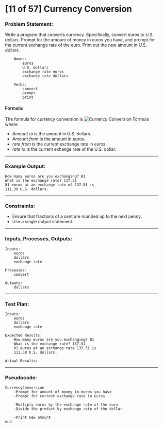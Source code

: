 # [11 of 57] Currency Conversion

### Problem Statement:

Write a program that converts currency. Specifically, convert euros to U.S. dollars. Prompt for the amount of money in euros you have, and prompt for the current exchange rate of the euro. Print out the new amount in U.S. dollars. 

        Nouns:
            euros
            U.S. dollars
            exchange rate euros
            exchange rate dollars

        Verbs:
            convert
            prompt
            print
 
 #### Formula:
 
 The formula for currency conversion is 
![Currency Conversion Formula](http://www.mathinary.com/image.jsp?formula=amount_%7Bto%7D+%3D+%5Cfrac%7Bamount_%7Bfrom%7D+%5Ctimes+rate_%7Bfrom%7D%7D%7Brate_%7Bto%7D%7D)
where
* _Amount to_ is the amount in U.S. dollars.
* _Amount from_ is the amount in euros.
* _rate from_ is the current exchange rate in euros.
* _rate to_ is the current exhange rate of the U.S. dollar.

---
### Example Output:

    How many euros are you exchanging? 81
    What is the exchange rate? 137.51
    81 euros at an exchange rate of 137.51 is
    111.38 U.S. dollars.

---
### Constraints:

* Ensure that fractions of a cent are rounded up to the next penny.
* Use a single output statement.

---
### Inputs, Processes, Outputs:

    Inputs:
        euros
        dollars
        exchange rate

    Processes:
        convert

    Outputs:
        dollars

---
### Test Plan:

    Inputs:
        euros
        dollars
        exchange rate

    Expected Results:
        How many euros are you exchanging? 81
        What is the exchange rate? 137.51
        81 euros at an exchange rate 137.51 is
        111.38 U.S. dollars.

    Actual Results:

---
### Pseudocode:

    CurrencyConversion
        -Prompt for amount of money in euros you have
        -Prompt for current exchange rate in euros
        
        -Multiply euros by the exchange rate of the euro
        -Divide the product by exchange rate of the dollar
        
        -Print new amount
    end
